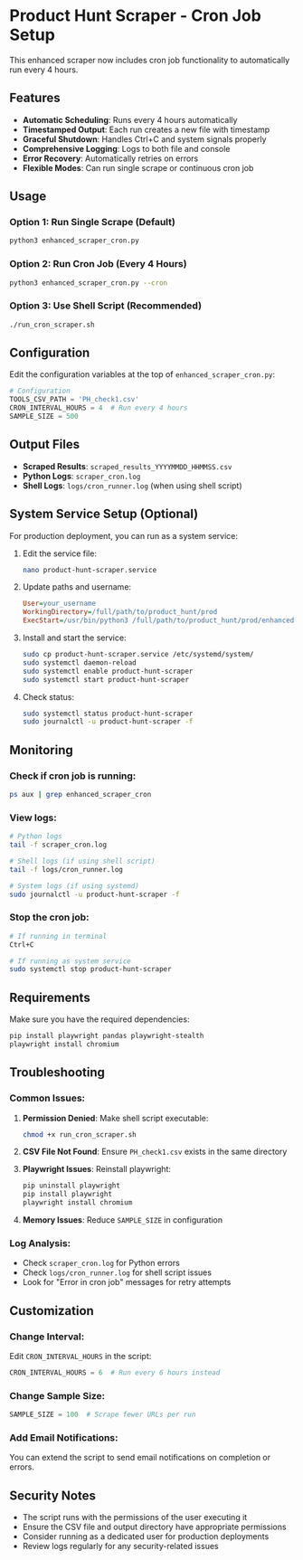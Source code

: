 # Product Hunt Scraper - Cron Job Setup

This enhanced scraper now includes cron job functionality to automatically run every 4 hours.

## Features

- **Automatic Scheduling**: Runs every 4 hours automatically
- **Timestamped Output**: Each run creates a new file with timestamp
- **Graceful Shutdown**: Handles Ctrl+C and system signals properly
- **Comprehensive Logging**: Logs to both file and console
- **Error Recovery**: Automatically retries on errors
- **Flexible Modes**: Can run single scrape or continuous cron job

## Usage

### Option 1: Run Single Scrape (Default)
```bash
python3 enhanced_scraper_cron.py
```

### Option 2: Run Cron Job (Every 4 Hours)
```bash
python3 enhanced_scraper_cron.py --cron
```

### Option 3: Use Shell Script (Recommended)
```bash
./run_cron_scraper.sh
```

## Configuration

Edit the configuration variables at the top of `enhanced_scraper_cron.py`:

```python
# Configuration
TOOLS_CSV_PATH = 'PH_check1.csv'
CRON_INTERVAL_HOURS = 4  # Run every 4 hours
SAMPLE_SIZE = 500
```

## Output Files

- **Scraped Results**: `scraped_results_YYYYMMDD_HHMMSS.csv`
- **Python Logs**: `scraper_cron.log`
- **Shell Logs**: `logs/cron_runner.log` (when using shell script)

## System Service Setup (Optional)

For production deployment, you can run as a system service:

1. Edit the service file:
   ```bash
   nano product-hunt-scraper.service
   ```

2. Update paths and username:
   ```ini
   User=your_username
   WorkingDirectory=/full/path/to/product_hunt/prod
   ExecStart=/usr/bin/python3 /full/path/to/product_hunt/prod/enhanced_scraper_cron.py --cron
   ```

3. Install and start the service:
   ```bash
   sudo cp product-hunt-scraper.service /etc/systemd/system/
   sudo systemctl daemon-reload
   sudo systemctl enable product-hunt-scraper
   sudo systemctl start product-hunt-scraper
   ```

4. Check status:
   ```bash
   sudo systemctl status product-hunt-scraper
   sudo journalctl -u product-hunt-scraper -f
   ```

## Monitoring

### Check if cron job is running:
```bash
ps aux | grep enhanced_scraper_cron
```

### View logs:
```bash
# Python logs
tail -f scraper_cron.log

# Shell logs (if using shell script)
tail -f logs/cron_runner.log

# System logs (if using systemd)
sudo journalctl -u product-hunt-scraper -f
```

### Stop the cron job:
```bash
# If running in terminal
Ctrl+C

# If running as system service
sudo systemctl stop product-hunt-scraper
```

## Requirements

Make sure you have the required dependencies:
```bash
pip install playwright pandas playwright-stealth
playwright install chromium
```

## Troubleshooting

### Common Issues:

1. **Permission Denied**: Make shell script executable:
   ```bash
   chmod +x run_cron_scraper.sh
   ```

2. **CSV File Not Found**: Ensure `PH_check1.csv` exists in the same directory

3. **Playwright Issues**: Reinstall playwright:
   ```bash
   pip uninstall playwright
   pip install playwright
   playwright install chromium
   ```

4. **Memory Issues**: Reduce `SAMPLE_SIZE` in configuration

### Log Analysis:
- Check `scraper_cron.log` for Python errors
- Check `logs/cron_runner.log` for shell script issues
- Look for "Error in cron job" messages for retry attempts

## Customization

### Change Interval:
Edit `CRON_INTERVAL_HOURS` in the script:
```python
CRON_INTERVAL_HOURS = 6  # Run every 6 hours instead
```

### Change Sample Size:
```python
SAMPLE_SIZE = 100  # Scrape fewer URLs per run
```

### Add Email Notifications:
You can extend the script to send email notifications on completion or errors.

## Security Notes

- The script runs with the permissions of the user executing it
- Ensure the CSV file and output directory have appropriate permissions
- Consider running as a dedicated user for production deployments
- Review logs regularly for any security-related issues 